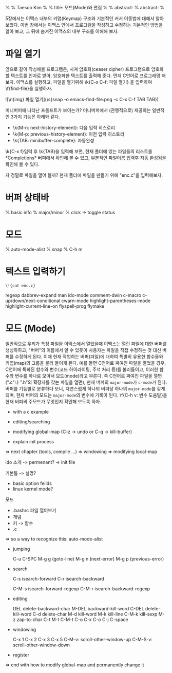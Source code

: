 %
% Taesoo Kim
%
% title: 모드(Mode)와 편집
%
% abstract: 
% abstract: 
%

5장에서는 이맥스 내부의 키맵(Keymap) 구조와 기본적인 커서 이동법에 대해서 알아
보았다. 이번 장에서는 이맥스 안에서 프로그램을 작성하고 수정하는 기본적인 방법을
알아 보고, 그 뒤에 숨겨진 이맥스의 내부 구조를 이해해 보자.

# 파일 열기

앞으로 같이 작성해볼 프로그램은, 시져 암호화(ceaser cipher) 프로그램으로 암호화할
텍스트를 인자로 받아, 암호화한 텍스트를 출력해 준다. 먼저 C언어로 프로그래밍
해보자. 이맥스를 실행하고, 파일을 열기위해 \k{C-x C-f: 파일 열기} 을 입력하여
\f{find-file}을 실행하자.

![\n{img} 파일 열기](\s{snap -o emacs-find-file.png -c C-x C-f TAB TAB})

미니버퍼에 나타난 프롬프트가 보이는가? 미니버퍼에서 (관행적으로) 제공하는
일반적인 3가지 기능은 아래와 같다.

- \k{M-n: next-history-element}: 다음 입력 히스로리
- \k{M-p: previous-history-element}: 이전 입력 히스토리
- \k{TAB: minibuffer-complete}: 자동완성

\k{C-x f}입력 후 \k{TAB}을 입력해 보면, 현재 폴더에 있는 파일들의 리스트를
\*Completions\* 버퍼에서 확인해 볼 수 있고, 부분적인 파일이름 입력후 자동
완성됨을 확인해 볼 수 있다.

자 정말로 파일을 열어 볼까? 현재 폴더에 파일을 만들기 위해 "enc.c"을 입력해보자.

# 버퍼 상태바

% basic info
% major/minor
% click -> toggle status

# 모드

% auto-mode-alist
% snap
% C-h m

# 텍스트 입력하기

~~~~~~~~~~~~~~~~~~~~~~~~~~~~~~~~~~~~~~~~~~~~~~~~~~~~~~~~~~~~~~~~~~~~~~~~~~~{.c}
\!{cat enc.c}
~~~~~~~~~~~~~~~~~~~~~~~~~~~~~~~~~~~~~~~~~~~~~~~~~~~~~~~~~~~~~~~~~~~~~~~~~~~~~~~

regexp
dabbrev-expand
man
ido-mode
comment-dwin
c-macro
c-up/down/next-conditional
cwarn-mode
highlight-parentheses-mode
highlight-current-line-on
flyspell-prog
flymake

# 모드 (Mode)

일반적으로 우리가 특정 파일을 이맥스에서 열었을때 이맥스는 열린 파일에 대한
버퍼를 생성하하고, "버퍼"의 이름에서 알 수 있듯이 사용자는 파일을 직접 수정하는
것 대신 버퍼를 수정하게 된다. 이때 현재 작업하는 버퍼(파일)에 대하여 특별히
유용한 함수들와 키맵(map)의 그룹을 불러 들이게 된다. 예를 들면 C언어로 짜여진
파일을 열었을 경우, C언어에 특화된 함수와 변수(코드 하이라이팅, 주석 처리 등)를
불러들이고, 이러한 함수와 변수를 하나로 모아서 모드(mode)라고 부른다. 즉 C언어로
짜여진 파일을 열면 (".c"나 ".h"의 확장자를 갖는 파일을 열면), 현재 버퍼의
`major-mode`가 `c-mode`가 된다. 버퍼를 기능별로 분류하다 보니, 자연스럽게 하나의
버퍼당 하나의 `major-mode`를 갖게 되며, 현재 버퍼의 모드는 `major-mode`의 변수에
기록이 된다. \f{C-h v: 변수 도움말}을 현재 버퍼의 주모드가 무엇인지 확인해 보도록
하자.


 - with a c example
 - editing/searching
 
 - modifying global-map (C-z -> undo or C-q -> kill-buffer)
 - explain init process

 => next chapter (tools, compile ...)
 => windowing
 => modifying local-map
 

ido 소개
-> permenant?
-> init file

기본틀 -> 설명?
- basic option feilds
- linux kernel mode?

모드
- .bashrc 파일 열어보기
- 개념
- 키 -> 함수
- .c

=> so a way to recognize this: auto-mode-alist

- jumping

    C-u C-SPC 
    M-g g (goto-line)
    M-g n (next-error)
    M-g p (previous-error)
    
- search

    C-s isearch-forward
    C-r isearch-backward

    C-M-s isearch-forward-regexp
    C-M-r isearch-backward-regexp
    
- editing

    DEL delete-backward-char
    M-DEL backward-kill-word
    C-DEL delete-kill-word
    C-d delete-char
    M-d kill-word
    M-k kill-line
    C-M-k kill-sexp
    M-z zap-to-char
    C-t 
    M-t 
    C-M-t
    C-o
    C-x C-o
    C-j
    C-space

- windowing

    C-x 1
    C-x 2
    C-x 3
    C-x 5
    C-M-v: scroll-other-window-up
    C-M-S-v: scroll-other-window-down
    
- register

=> end with how to modify global-map and permanently change it
                
